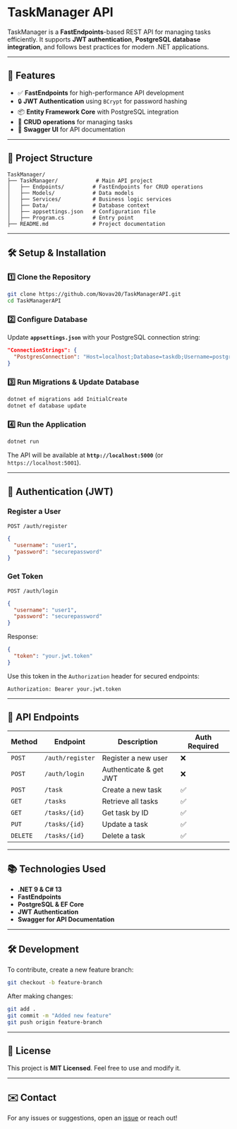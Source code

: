 # TaskManager API

TaskManager is a **FastEndpoints**-based REST API for managing tasks efficiently. It supports **JWT authentication**, **PostgreSQL database integration**, and follows best practices for modern .NET applications.

---

## 🚀 Features
- ✅ **FastEndpoints** for high-performance API development
- 🔒 **JWT Authentication** using `BCrypt` for password hashing
- 📦 **Entity Framework Core** with PostgreSQL integration
- 📄 **CRUD operations** for managing tasks
- 📜 **Swagger UI** for API documentation

---

## 📂 Project Structure
```
TaskManager/
├── TaskManager/            # Main API project
│   ├── Endpoints/         # FastEndpoints for CRUD operations
│   ├── Models/            # Data models
│   ├── Services/          # Business logic services
│   ├── Data/              # Database context
│   ├── appsettings.json   # Configuration file
│   ├── Program.cs         # Entry point
├── README.md              # Project documentation
```

---

## 🛠️ Setup & Installation

### 1️⃣ Clone the Repository
```sh
git clone https://github.com/Novav20/TaskManagerAPI.git
cd TaskManagerAPI
```

### 2️⃣ Configure Database
Update **`appsettings.json`** with your PostgreSQL connection string:
```json
"ConnectionStrings": {
  "PostgresConnection": "Host=localhost;Database=taskdb;Username=postgres;Password=yourpassword"
}
```

### 3️⃣ Run Migrations & Update Database
```sh
dotnet ef migrations add InitialCreate
dotnet ef database update
```

### 4️⃣ Run the Application
```sh
dotnet run
```
The API will be available at **`http://localhost:5000`** (or `https://localhost:5001`).

---

## 🔑 Authentication (JWT)

### Register a User
```http
POST /auth/register
```
```json
{
  "username": "user1",
  "password": "securepassword"
}
```

### Get Token
```http
POST /auth/login
```
```json
{
  "username": "user1",
  "password": "securepassword"
}
```
Response:
```json
{
  "token": "your.jwt.token"
}
```
Use this token in the `Authorization` header for secured endpoints:
```
Authorization: Bearer your.jwt.token
```

---

## 📌 API Endpoints
| Method | Endpoint | Description | Auth Required |
|--------|---------|-------------|--------------|
| `POST` | `/auth/register` | Register a new user | ❌ |
| `POST` | `/auth/login` | Authenticate & get JWT | ❌ |
| `POST` | `/task` | Create a new task | ✅ |
| `GET` | `/tasks` | Retrieve all tasks | ✅ |
| `GET` | `/tasks/{id}` | Get task by ID | ✅ |
| `PUT` | `/tasks/{id}` | Update a task | ✅ |
| `DELETE` | `/tasks/{id}` | Delete a task | ✅ |

---

## 📚 Technologies Used
- **.NET 9 & C# 13**
- **FastEndpoints**
- **PostgreSQL & EF Core**
- **JWT Authentication**
- **Swagger for API Documentation**

---

## 🛠️ Development
To contribute, create a new feature branch:
```sh
git checkout -b feature-branch
```
After making changes:
```sh
git add .
git commit -m "Added new feature"
git push origin feature-branch
```

---

## 📜 License
This project is **MIT Licensed**. Feel free to use and modify it.

---

## ✉️ Contact
For any issues or suggestions, open an [issue](https://github.com/YOUR_USERNAME/TaskManagerAPI/issues) or reach out!

